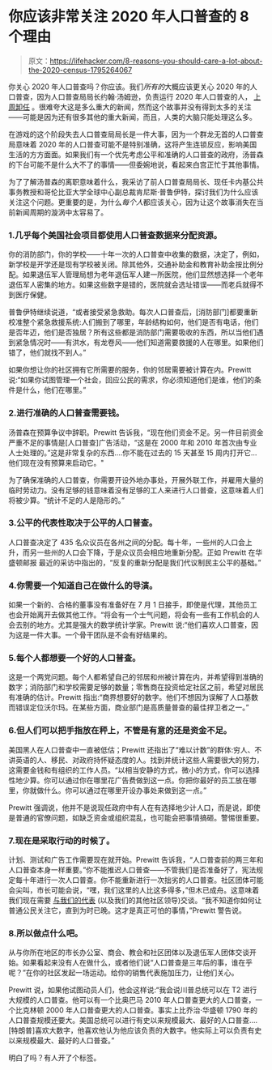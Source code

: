 # 你应该非常关注 2020 年人口普查的 8 个理由

> 原文：<https://lifehacker.com/8-reasons-you-should-care-a-lot-about-the-2020-census-1795264067>

你关心 2020 年人口普查吗？你应该。我们*所有的*大概应该更关心 2020 年的人口普查，因为人口普查局局长约翰·汤姆逊，负责运行 2020 年人口普查的人， [上周卸任](http://time.com/4774288/census-bureau-john-thompson-resigned/) 。很难夸大这是多么重大的新闻，然而这个故事并没有得到太多的关注——可能是因为还有很多其他的重大新闻，而且，人类的大脑只能处理这么多。



在游戏的这个阶段失去人口普查局局长是一件大事，因为一个群龙无首的人口普查局意味着 2020 年的人口普查可能不是特别准确，这将产生连锁反应，影响美国生活的方方面面。如果我们有一个优先考虑公平和准确的人口普查的政府，汤普森的下台可能不是什么大不了的事情——但委婉地说，看起来白宫正忙于其他事情。

为了了解汤普森的离职意味着什么，我采访了前人口普查局局长、现任卡内基公共事务教授和哥伦比亚大学全球中心副总裁肯尼斯·普鲁伊特，探讨我们为什么应该关注这个问题。更重要的是，为什么*每个人*都应该关心，因为让这个故事消失在当前新闻周期的漩涡中太容易了。

### 1.几乎每个美国社会项目都使用人口普查数据来分配资源。

你的消防部门，你的学校——十年一次的人口普查中收集的数据，决定了，例如，新学校是开学还是现有学校被关闭。除其他外，交通补助金和教育补助金按比例分配。如果退伍军人管理局想为老年退伍军人建一所医院，他们显然想选择一个老年退伍军人密集的地方。如果这些数字是错的，医院就会选址错误——而老兵就得不到医疗保健。

普鲁伊特继续说道，“或者接受紧急救助。每次人口普查后，[消防部门]都要重新校准整个紧急救援系统:人们搬到了哪里，年龄结构如何，他们是否有电话，他们是否年迈，他们是否独居？所有这些都是消防部门需要吸收的东西，所以当他们遇到紧急情况时——有洪水，有龙卷风——他们知道需要救援的人在哪里。如果他们错了，他们就找不到人。”

如果你想让你的社区拥有它所需要的服务，你的邻居需要被计算在内。Prewitt 说:“如果你试图管理一个社会，回应公民的需求，你必须知道他们是谁，他们的条件是什么，他们在哪里。”

### 2.进行准确的人口普查需要钱。

汤普森在预算争议中辞职。Prewitt 告诉我，“现在他们资金不足。另一件目前资金严重不足的事情是[人口普查]广告活动，“这是在 2000 年和 2010 年首次由专业人士处理的。”这是非常复杂的东西....你不能在过去的 15 天甚至 15 周内打开它...他们现在没有预算来启动它。"

为了确保准确的人口普查，你需要开设外地办事处，开展外联工作，并雇用大量的临时劳动力。没有足够的钱意味着没有足够的工人来进行人口普查，这意味着人们将被少算。“统计不足的人是隐形的。”

### 3.公平的代表性取决于公平的人口普查。

人口普查决定了 435 名众议员在各州之间的分配。每十年，一些州的人口会上升，而另一些州的人口会下降，于是众议员会相应地重新分配。正如 Prewitt 在华盛顿邮报 最近的采访中指出的，“反复的重新分配是我们代议制民主公平的基础。”

### 4.你需要一个知道自己在做什么的导演。

如果一个新的、合格的董事没有准备好在 7 月 1 日接手，即使是代理，其他员工也会开始离开去做其他工作。“将会有一个士气问题，将会有一些有工作机会的人会去别的地方。尤其是强大的数学统计学家。Prewitt 说:“他们喜欢人口普查，因为这是一件大事。一个骨干团队是不会有好结果的。

### 5.每个人都想要一个好的人口普查。

这是一个两党问题。每个人都希望自己的邻居和州被计算在内，并希望得到准确的数字；消防部门和学校需要足够的数量；零售商在投资给定社区之前，希望对居民有准确的估计。Prewitt 指出:“商界想要好的数字。他们不想因为误解了人口基数而错误定位沃尔玛。在某些方面，商业部门是高质量普查的最佳捍卫者之一。”

### 6.但人们可以把手指放在秤上，不管是有意的还是资金不足。

美国黑人在人口普查中一直被低估；Prewitt 还指出了“难以计数”的群体:穷人、不讲英语的人、移民、对政府持怀疑态度的人。找到并统计这些人需要很大的努力，这需要金钱和有组织的工作人员。“以相当安静的方式，微小的方式，你可以选择性地少算。你可以通过你在哪里花广告费做到这一点。你把你最好的员工放在哪里，你就做什么。你可以通过在哪里开设办事处来做到这一点。”

Prewitt 强调说，他并不是说现任政府中有人在有选择地少计人口，而是说，即使是普通的官僚问题，如缺乏资金或组织混乱，也可能会把事情搞砸。警惕很重要。

### 7.现在是采取行动的时候了。

计划、测试和广告工作需要现在就开始。Prewitt 告诉我，“人口普查前的两三年和人口普查本身一样重要。”你不能推迟人口普查——不管我们是否准备好了，宪法规定每十年进行一次人口普查。你不能重新进行一次拙劣的人口普查。社区团体可能会尖叫，市长可能会说，“嘿，我们这里的人比这多得多，”但木已成舟。这意味着我们现在需要 [与我们的代表](http://lifehacker.com/the-best-ways-to-contact-your-congress-people-from-a-f-1788990839) (以及我们的其他社区领导)交谈。“我不知道你如何让普通公民关注它，直到为时已晚。这才是真正可怕的事情，”Prewitt 警告说。

### 8.所以做点什么吧。

从与你所在地区的市长办公室、商会、教会和社区团体以及退伍军人团体交谈开始。如果看起来没有人在做什么，或者他们说“人口普查是三年后的事，谁在乎呢？”在你的社区发起一场运动。给你的销售代表施加压力，让他们关心。

Prewitt 说，如果他试图动员人们，他会这样说:“我会说川普总统可以在 T2 进行大规模的人口普查。他可以有一个比奥巴马 2010 年人口普查更大的人口普查，一个比克林顿 2000 年人口普查更大的人口普查。事实上比乔治·华盛顿 1790 年的人口普查规模还要大。美国总统可以进行有史以来规模最大、最好的人口普查....[特朗普]喜欢大数字，他喜欢他认为他应该负责的大数字。他实际上可以负责有史以来规模最大、最好的人口普查。”

明白了吗？有人开了个标签。